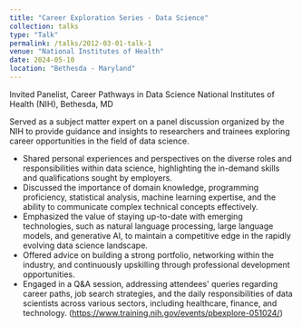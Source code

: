 ```yaml
---
title: "Career Exploration Series - Data Science"
collection: talks
type: "Talk"
permalink: /talks/2012-03-01-talk-1
venue: "National Institutes of Health"
date: 2024-05-10
location: "Bethesda - Maryland"
---
```


Invited Panelist, Career Pathways in Data Science
National Institutes of Health (NIH), Bethesda, MD

Served as a subject matter expert on a panel discussion organized by the NIH to provide guidance and insights to researchers and trainees exploring career opportunities in the field of data science.
* Shared personal experiences and perspectives on the diverse roles and responsibilities within data science, highlighting the in-demand skills and qualifications sought by employers.
* Discussed the importance of domain knowledge, programming proficiency, statistical analysis, machine learning expertise, and the ability to communicate complex technical concepts effectively.
* Emphasized the value of staying up-to-date with emerging technologies, such as natural language processing, large language models, and generative AI, to maintain a competitive edge in the rapidly evolving data science landscape.
* Offered advice on building a strong portfolio, networking within the industry, and continuously upskilling through professional development opportunities.
* Engaged in a Q&A session, addressing attendees' queries regarding career paths, job search strategies, and the daily responsibilities of data scientists across various sectors, including healthcare, finance, and technology. (https://www.training.nih.gov/events/pbexplore-051024/)
